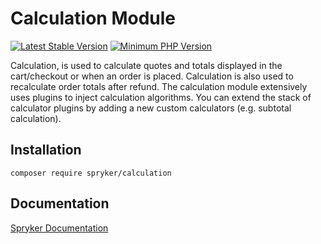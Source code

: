 # Calculation Module
[![Latest Stable Version](https://poser.pugx.org/spryker/calculation/v/stable.svg)](https://packagist.org/packages/spryker/calculation)
[![Minimum PHP Version](https://img.shields.io/badge/php-%3E%3D%208.2-8892BF.svg)](https://php.net/)

Calculation, is used to calculate quotes and totals displayed in the cart/checkout or when an order is placed. Calculation is also used to recalculate order totals after refund. The calculation module extensively uses plugins to inject calculation algorithms. You can extend the stack of calculator plugins by adding a new custom calculators (e.g. subtotal calculation).

## Installation

```
composer require spryker/calculation
```

## Documentation

[Spryker Documentation](https://docs.spryker.com)
